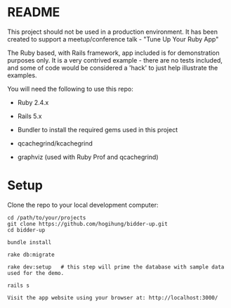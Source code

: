 # README

This project should not be used in a production environment.  It has been created
to support a meetup/conference talk - "Tune Up Your Ruby App"

The Ruby based, with Rails framework, app included is for demonstration purposes 
only.  It is a very contrived example - there are no tests included, and some of
code would be considered a 'hack' to just help illustrate the examples.


You will need the following to use this repo:

  * Ruby 2.4.x  
  
  * Rails 5.x
  
  * Bundler to install the required gems used in this project
  
  * qcachegrind/kcachegrind 
  
  * graphviz (used with Ruby Prof and qcachegrind)


# Setup

Clone the repo to your local development computer:

```
cd /path/to/your/projects
git clone https://github.com/hogihung/bidder-up.git
cd bidder-up

bundle install

rake db:migrate

rake dev:setup   # this step will prime the database with sample data used for the demo.

rails s

Visit the app website using your browser at: http://localhost:3000/
```




